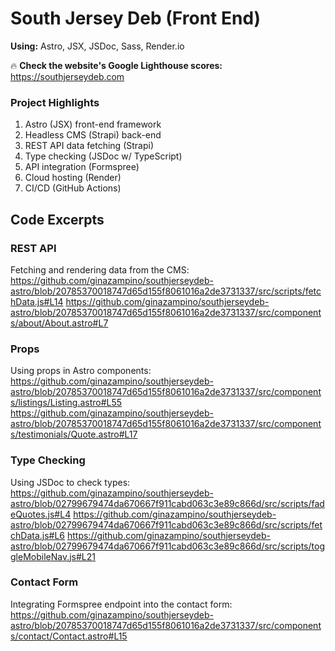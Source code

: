 # South Jersey Deb (Front End)
**Using:** Astro, JSX, JSDoc, Sass, Render.io

🔥 **Check the website's Google Lighthouse scores:** https://southjerseydeb.com

### Project Highlights
1. Astro (JSX) front-end framework
2. Headless CMS (Strapi) back-end
3. REST API data fetching (Strapi)
4. Type checking (JSDoc w/ TypeScript)
5. API integration (Formspree)
6. Cloud hosting (Render)
7. CI/CD (GitHub Actions)

## Code Excerpts

### REST API
Fetching and rendering data from the CMS:
https://github.com/ginazampino/southjerseydeb-astro/blob/20785370018747d65d155f8061016a2de3731337/src/scripts/fetchData.js#L14
https://github.com/ginazampino/southjerseydeb-astro/blob/20785370018747d65d155f8061016a2de3731337/src/components/about/About.astro#L7

### Props
Using props in Astro components:
https://github.com/ginazampino/southjerseydeb-astro/blob/20785370018747d65d155f8061016a2de3731337/src/components/listings/Listing.astro#L55
https://github.com/ginazampino/southjerseydeb-astro/blob/20785370018747d65d155f8061016a2de3731337/src/components/testimonials/Quote.astro#L17

### Type Checking
Using JSDoc to check types:
https://github.com/ginazampino/southjerseydeb-astro/blob/02799679474da670667f911cabd063c3e89c866d/src/scripts/fadeQuotes.js#L4
https://github.com/ginazampino/southjerseydeb-astro/blob/02799679474da670667f911cabd063c3e89c866d/src/scripts/fetchData.js#L6
https://github.com/ginazampino/southjerseydeb-astro/blob/02799679474da670667f911cabd063c3e89c866d/src/scripts/toggleMobileNav.js#L21

### Contact Form
Integrating Formspree endpoint into the contact form:
https://github.com/ginazampino/southjerseydeb-astro/blob/20785370018747d65d155f8061016a2de3731337/src/components/contact/Contact.astro#L15
